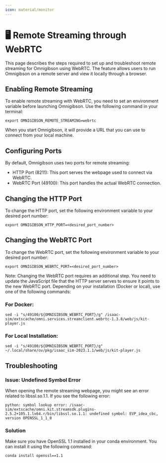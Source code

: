 ```yaml
---
icon: material/monitor
---
```


# 🖥️ **Remote Streaming through WebRTC**

This page describes the steps required to set up and troubleshoot remote streaming for Omnigibson using WebRTC. The feature allows users to run Omnigibson on a remote server and view it locally through a browser.

## Enabling Remote Streaming
To enable remote streaming with WebRTC, you need to set an environment variable before launching Omnigibson. Use the following command in your terminal:

```{.shell .annotate}
export OMNIGIBSON_REMOTE_STREAMING=webrtc
```

When you start Omnigibson, it will provide a URL that you can use to connect from your local machine.

## Configuring Ports
By default, Omnigibson uses two ports for remote streaming:

 - HTTP Port (8211): This port serves the webpage used to connect via WebRTC.
 - WebRTC Port (49100): This port handles the actual WebRTC connection.

## Changing the HTTP Port
To change the HTTP port, set the following environment variable to your desired port number:

```{.shell .annotate}
export OMNIGIBSON_HTTP_PORT=<desired_port_number>
```

## Changing the WebRTC Port
To change the WebRTC port, set the following environment variable to your desired port number:

```{.shell .annotate}
export OMNIGIBSON_WEBRTC_PORT=<desired_port_number>
```

Note: Changing the WebRTC port requires an additional step. You need to update the JavaScript file that the HTTP server serves to ensure it points to the new WebRTC port. Depending on your installation (Docker or local), use one of the following commands:

### For Docker: 

```{.shell .annotate}
sed -i "s/49100/${OMNIGIBSON_WEBRTC_PORT}/g" /isaac-sim/extscache/omni.services.streamclient.webrtc-1.3.8/web/js/kit-player.js
```

### For Local Installation:
    
```{.shell .annotate}
sed -i "s/49100/${OMNIGIBSON_WEBRTC_PORT}/g" ~/.local/share/ov/pkg/isaac_sim-2023.1.1/web/js/kit-player.js
```

## Troubleshooting

### Issue: Undefined Symbol Error
When opening the remote streaming webpage, you might see an error related to libssl.so.1.1. If you see the following error:

```{.shell .annotate}
python: symbol lookup error: /isaac-sim/extscache/omni.kit.streamsdk.plugins-2.5.2+105.1.lx64.r/bin/libssl.so.1.1: undefined symbol: EVP_idea_cbc, version OPENSSL_1_1_0
```

### Solution
Make sure you have OpenSSL 1.1 installed in your conda environment. You can install it using the following command:

```{.shell .annotate}
conda install openssl==1.1
```
